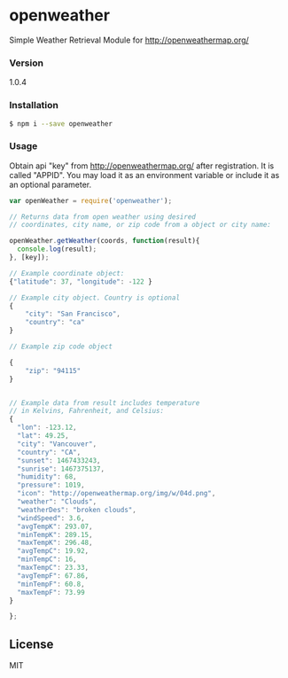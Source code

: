 # openweather

Simple Weather Retrieval Module for http://openweathermap.org/

### Version
1.0.4

### Installation
```sh
$ npm i --save openweather
```

### Usage
Obtain api "key" from http://openweathermap.org/ after registration. It is called "APPID". You may load it as an environment variable or include it as an optional parameter. 
```js
var openWeather = require('openweather');

// Returns data from open weather using desired 
// coordinates, city name, or zip code from a object or city name:

openWeather.getWeather(coords, function(result){
  console.log(result);
}, [key]);

// Example coordinate object:
{"latitude": 37, "longitude": -122 }

// Example city object. Country is optional  
{
    "city": "San Francisco",
    "country": "ca"
}

// Example zip code object

{
    "zip": "94115"
}


// Example data from result includes temperature 
// in Kelvins, Fahrenheit, and Celsius:
{
  "lon": -123.12,
  "lat": 49.25,
  "city": "Vancouver",
  "country": "CA",
  "sunset": 1467433243,
  "sunrise": 1467375137,
  "humidity": 68,
  "pressure": 1019,
  "icon": "http://openweathermap.org/img/w/04d.png",
  "weather": "Clouds",
  "weatherDes": "broken clouds",
  "windSpeed": 3.6,
  "avgTempK": 293.07,
  "minTempK": 289.15,
  "maxTempK": 296.48,
  "avgTempC": 19.92,
  "minTempC": 16,
  "maxTempC": 23.33,
  "avgTempF": 67.86,
  "minTempF": 60.8,
  "maxTempF": 73.99
}

};

```    

License
----
MIT
